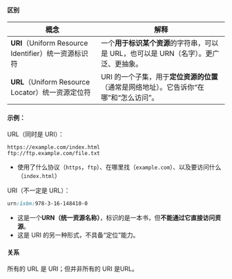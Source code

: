 #### 区别
|概念|解释|
|---|---|
|**URI**（Uniform Resource Identifier）统一资源标识符|一个**用于标识某个资源**的字符串，可以是 URL，也可以是 URN（名字）。更广泛、更抽象。|
|**URL**（Uniform Resource Locator）统一资源定位符|URI 的一个子集，用于**定位资源的位置**（通常是网络地址）。它告诉你“在哪”和“怎么访问”。|

#### 示例：
URL（同时是 URI）：
```
https://example.com/index.html
ftp://ftp.example.com/file.txt
```
- 使用了什么协议（`https`，`ftp`）、在哪里找（`example.com`）、以及要访问什么（`index.html`）

URI（不一定是 URL）：
```css
urn:isbn:978-3-16-148410-0
```
- 这是一个**URN（统一资源名称）**，标识的是一本书，但**不能通过它直接访问资源**。
- 这是 URI 的另一种形式，不具备“定位”能力。

#### 关系
所有的 URL 是 URI；但并非所有的 URI 是URL。

